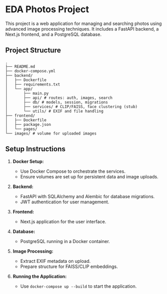 # EDA Photos Project

This project is a web application for managing and searching photos using advanced image processing techniques. It includes a FastAPI backend, a Next.js frontend, and a PostgreSQL database.

## Project Structure

```
.
├── README.md
├── docker-compose.yml
├── backend/
│   ├── Dockerfile
│   ├── requirements.txt
│   └── app/
│       ├── main.py
│       ├── api/ # routes: auth, images, search
│       ├── db/ # models, session, migrations
│       ├── services/ # CLIP/FAISS, face clustering (stub)
│       └── utils/ # EXIF and file handling
├── frontend/
│   ├── Dockerfile
│   ├── package.json
│   └── pages/
└── images/ # volume for uploaded images
```

## Setup Instructions

1. **Docker Setup:**
   - Use Docker Compose to orchestrate the services.
   - Ensure volumes are set up for persistent data and image uploads.

2. **Backend:**
   - FastAPI with SQLAlchemy and Alembic for database migrations.
   - JWT authentication for user management.

3. **Frontend:**
   - Next.js application for the user interface.

4. **Database:**
   - PostgreSQL running in a Docker container.

5. **Image Processing:**
   - Extract EXIF metadata on upload.
   - Prepare structure for FAISS/CLIP embeddings.

6. **Running the Application:**
   - Use `docker-compose up --build` to start the application.
